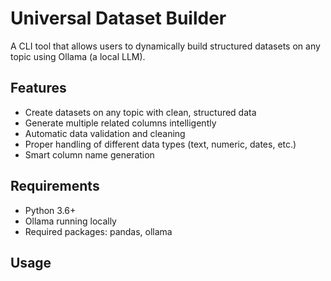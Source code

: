 # Universal Dataset Builder

A CLI tool that allows users to dynamically build structured datasets on any topic using Ollama (a local LLM).

## Features
- Create datasets on any topic with clean, structured data
- Generate multiple related columns intelligently
- Automatic data validation and cleaning
- Proper handling of different data types (text, numeric, dates, etc.)
- Smart column name generation

## Requirements
- Python 3.6+
- Ollama running locally
- Required packages: pandas, ollama

## Usage